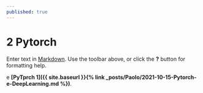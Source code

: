```yaml
---
published: true
---
```

# 2 Pytorch

Enter text in [Markdown](http://daringfireball.net/projects/markdown/). Use the toolbar above, or click the **?** button for formatting help.

e **[PyTprch 1]({{ site.baseurl }}{% link _posts/Paolo/2021-10-15-Pytorch-e-DeepLearning.md %})**.

